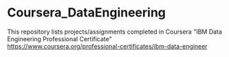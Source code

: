 # Coursera_DataEngineering
This repository lists projects/assignments completed in Coursera "IBM Data Engineering Professional Certificate"
https://www.coursera.org/professional-certificates/ibm-data-engineer 

